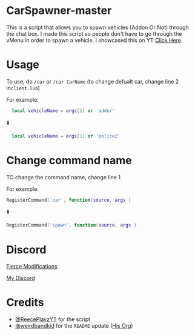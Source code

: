 # CarSpawner-master
This is a script that allows you to spawn vehicles (Addon Or Not) through the chat box. I made this script so people don't have to go through the vMenu in order to spawn a vehicle. I showcased this on YT [Click Here](https://www.youtube.com/channel/UC8uPjAJFg2FsoB1KZo_SUUQ).

# Usage
To use, do `/car` or `/car CarName` (to change defualt car, change line 2 in`client.lua`)

For example:
```lua
  local vehicleName = args[1] or 'adder'
```
 ⬇️
```lua
  local vehicleName = args[1] or 'police2'
  ```


# Change command name
TO change the command name, change line 1

For example:
```lua
RegisterCommand('car', function(source, args )
```
 ⬇️
 ```lua
 RegisterCommand('spawn', function(source, args )
```

# Discord
[Fierce Modifications](https://discord.gg/gGHPkGkUH3)

[My Discord](https://discord.gg/ykh5Vu47RA)

# Credits
- [@ReecePlayzYT](https://github.com/ReecePlayzYT) for the script
- [@weirdbandkid](https://github.com/weirdbandkid) for the `README` update ([His Org](https://github.com/weirdbandkid-games))
